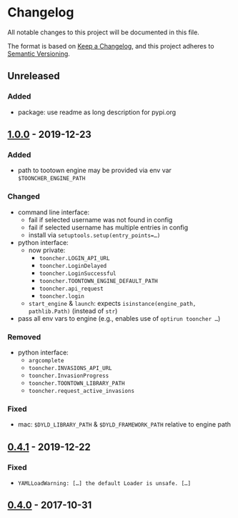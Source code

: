 # Changelog
All notable changes to this project will be documented in this file.

The format is based on [Keep a Changelog](https://keepachangelog.com/en/1.0.0/),
and this project adheres to [Semantic Versioning](https://semver.org/spec/v2.0.0.html).

## Unreleased
### Added
- package: use readme as long description for pypi.org

## [1.0.0] - 2019-12-23
### Added
- path to tootown engine may be provided via env var `$TOONCHER_ENGINE_PATH`

### Changed
- command line interface:
  - fail if selected username was not found in config
  - fail if selected username has multiple entries in config
  - install via `setuptools.setup(entry_points=…)`
- python interface:
  - now private:
    - `tooncher.LOGIN_API_URL`
    - `tooncher.LoginDelayed`
    - `tooncher.LoginSuccessful`
    - `tooncher.TOONTOWN_ENGINE_DEFAULT_PATH`
    - `tooncher.api_request`
    - `tooncher.login`
  - `start_engine` & `launch`: expects `isinstance(engine_path, pathlib.Path)`
    (instead of `str`)
- pass all env vars to engine
  (e.g., enables use of `optirun tooncher …`)

### Removed
- python interface:
  - `argcomplete`
  - `tooncher.INVASIONS_API_URL`
  - `tooncher.InvasionProgress`
  - `tooncher.TOONTOWN_LIBRARY_PATH`
  - `tooncher.request_active_invasions`

### Fixed
- mac: `$DYLD_LIBRARY_PATH` & `$DYLD_FRAMEWORK_PATH` relative to engine path

## [0.4.1] - 2019-12-22
### Fixed
- `YAMLLoadWarning: […] the default Loader is unsafe. […]`

## [0.4.0] - 2017-10-31

[Unreleased]: https://github.com/fphammerle/tooncher/compare/1.0.0...HEAD
[1.0.0]: https://github.com/fphammerle/tooncher/compare/0.4.1...1.0.0
[0.4.1]: https://github.com/fphammerle/tooncher/compare/0.4.0...0.4.1
[0.4.0]: https://github.com/fphammerle/tooncher/compare/0.3.1...0.4.0
